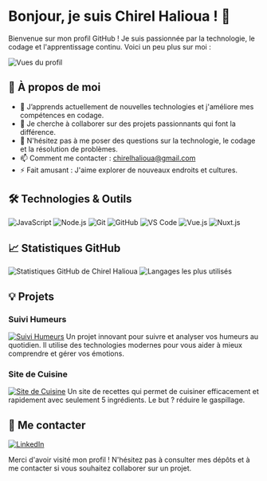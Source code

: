 # Bonjour, je suis Chirel Halioua ! 👋

Bienvenue sur mon profil GitHub ! Je suis passionnée par la technologie, le codage et l'apprentissage continu. Voici un peu plus sur moi :

![Vues du profil](https://komarev.com/ghpvc/?username=chirelhalioua&color=blue)

## 🚀 À propos de moi

- 🌱 J’apprends actuellement de nouvelles technologies et j'améliore mes compétences en codage.
- 👯 Je cherche à collaborer sur des projets passionnants qui font la différence.
- 💬 N'hésitez pas à me poser des questions sur la technologie, le codage et la résolution de problèmes.
- 📫 Comment me contacter : chirelhalioua@gmail.com
- ⚡ Fait amusant : J'aime explorer de nouveaux endroits et cultures.

## 🛠️ Technologies & Outils

![JavaScript](https://img.shields.io/badge/-JavaScript-FFB6C1?style=flat&logo=javascript) <!-- Couleur : #FFB6C1 -->
![Node.js](https://img.shields.io/badge/-Node.js-8B4513?style=flat&logo=node.js) <!-- Couleur : #8B4513 -->
![Git](https://img.shields.io/badge/-Git-FFB6C1?style=flat&logo=git) <!-- Couleur : #FFB6C1 -->
![GitHub](https://img.shields.io/badge/-GitHub-FF69B4?style=flat&logo=github) <!-- Couleur : #FF69B4 -->
![VS Code](https://img.shields.io/badge/-VS%20Code-8B4513?style=flat&logo=visual-studio-code) <!-- Couleur : #8B4513 -->
![Vue.js](https://img.shields.io/badge/-Vue.js-4FC08D?style=flat&logo=vue.js) <!-- Couleur : #4FC08D -->
![Nuxt.js](https://img.shields.io/badge/-Nuxt.js-00C58E?style=flat&logo=nuxt.js) <!-- Couleur : #00C58E -->

## 📈 Statistiques GitHub

![Statistiques GitHub de Chirel Halioua](https://github-readme-stats.vercel.app/api?username=chirelhalioua&show_icons=true&theme=default&bg_color=FFB6C1)
![Langages les plus utilisés](https://github-readme-stats.vercel.app/api/top-langs/?username=chirelhalioua&layout=compact&theme=default&bg_color=FFB6C1)

## 💡 Projets

### Suivi Humeurs

[![Suivi Humeurs](https://github-readme-stats.vercel.app/api/pin/?username=chirelhalioua&repo=suivi-humeurs-funes&theme=default&bg_color=FFB6C1)](https://github.com/chirelhalioua/suivi-humeurs-funes)
Un projet innovant pour suivre et analyser vos humeurs au quotidien. Il utilise des technologies modernes pour vous aider à mieux comprendre et gérer vos émotions.

### Site de Cuisine

[![Site de Cuisine](https://github-readme-stats.vercel.app/api/pin/?username=chirelhalioua&repo=mon-site-de-cuisine&theme=default&bg_color=FFB6C1)](https://github.com/chirelhalioua/mon-site-de-cuisine)
Un site de recettes qui permet de cuisiner efficacement et rapidement avec seulement 5 ingrédients. Le but ? réduire le gaspillage.

## 🔗 Me contacter

[![LinkedIn](https://img.shields.io/badge/-LinkedIn-8B4513?style=flat&logo=linkedin)](https://www.linkedin.com/in/chirel-halioua) <!-- Couleur : #8B4513 -->

Merci d'avoir visité mon profil ! N'hésitez pas à consulter mes dépôts et à me contacter si vous souhaitez collaborer sur un projet.
